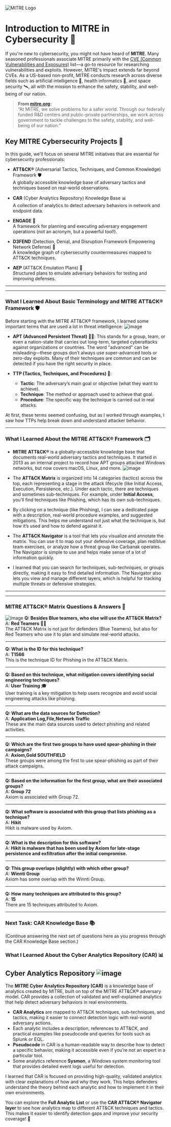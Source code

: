 ![MITRE Logo](1.png)

# Introduction to MITRE in Cybersecurity 🚀

If you're new to cybersecurity, you might not have heard of **MITRE**. Many seasoned professionals associate MITRE primarily with the [CVE (Common Vulnerabilities and Exposures)](https://cve.mitre.org/) list—a go-to resource for researching vulnerabilities and exploits. However, MITRE's impact extends far beyond CVEs. As a US-based non-profit, MITRE conducts research across diverse fields such as artificial intelligence 🤖, health informatics 🏥, and space security 🛰️, all with the mission to enhance the safety, stability, and well-being of our nation.

> **From [mitre.org](https://www.mitre.org/):**  
> “At MITRE, we solve problems for a safer world. Through our federally funded R&D centers and public-private partnerships, we work across government to tackle challenges to the safety, stability, and well-being of our nation.”

## Key MITRE Cybersecurity Projects 🔐

In this guide, we'll focus on several MITRE initiatives that are essential for cybersecurity professionals:

- **ATT&CK®** (Adversarial Tactics, Techniques, and Common Knowledge) Framework 🛡️  
       A globally accessible knowledge base of adversary tactics and techniques based on real-world observations.

- **CAR** (Cyber Analytics Repository) Knowledge Base 📊  
       A collection of analytics to detect adversary behaviors in network and endpoint data.

- **ENGAGE** 🤝  
       A framework for planning and executing adversary engagement operations (not an acronym, but a powerful tool!).

- **D3FEND** (Detection, Denial, and Disruption Framework Empowering Network Defense) 🧩  
       A knowledge graph of cybersecurity countermeasures mapped to ATT&CK techniques.

- **AEP** (ATT&CK Emulation Plans) 📝  
       Structured plans to emulate adversary behaviors for testing and improving defenses.

---



---
### What I Learned About Basic Terminology and MITRE ATT&CK® Framework 🛡️

Before starting with the MITRE ATT&CK® framework, I learned some important terms that are used a lot in threat intelligence:
![image](3.png)
- **APT (Advanced Persistent Threat) 🕵️‍♂️**: This stands for a group, team, or even a nation-state that carries out long-term, targeted cyberattacks against organizations or countries. The word "advanced" can be misleading—these groups don’t always use super-advanced tools or zero-day exploits. Many of their techniques are common and can be detected if you have the right security in place.

- **TTP (Tactics, Techniques, and Procedures) 🎯**:  
  - **Tactic**: The adversary’s main goal or objective (what they want to achieve).
  - **Technique**: The method or approach used to achieve that goal.
  - **Procedure**: The specific way the technique is carried out in real attacks.

At first, these terms seemed confusing, but as I worked through examples, I saw how TTPs help break down and understand attacker behavior.

---

### What I Learned About the MITRE ATT&CK® Framework 🗂️

- **MITRE ATT&CK®** is a globally-accessible knowledge base that documents real-world adversary tactics and techniques. It started in 2013 as an internal project to record how APT groups attacked Windows networks, but now covers macOS, Linux, and more.
![image](4.png)
- The **ATT&CK Matrix** is organized into 14 categories (tactics) across the top, each representing a stage in the attack lifecycle (like Initial Access, Execution, Persistence, etc.). Under each tactic, there are techniques and sometimes sub-techniques. For example, under **Initial Access**, you’ll find techniques like Phishing, which has its own sub-techniques.

- By clicking on a technique (like Phishing), I can see a dedicated page with a description, real-world procedure examples, and suggested mitigations. This helps me understand not just what the technique is, but how it’s used and how to defend against it.

- The **ATT&CK Navigator** is a tool that lets you visualize and annotate the matrix. You can use it to map out your defensive coverage, plan red/blue team exercises, or analyze how a threat group like Carbanak operates. The Navigator is simple to use and helps make sense of a lot of information quickly.

- I learned that you can search for techniques, sub-techniques, or groups directly, making it easy to find detailed information. The Navigator also lets you view and manage different layers, which is helpful for tracking multiple threats or defensive strategies.

---
---
### MITRE ATT&CK® Matrix Questions & Answers 📝
![image](5.png)
**Q: Besides Blue teamers, who else will use the ATT&CK Matrix?**  
A: **Red Teamers** 🕵️‍♂️  
The ATT&CK Matrix is not just for defenders (Blue Teamers), but also for Red Teamers who use it to plan and simulate real-world attacks.

---

**Q: What is the ID for this technique?**  
A: **T1566**  
This is the technique ID for Phishing in the ATT&CK Matrix.

---

**Q: Based on this technique, what mitigation covers identifying social engineering techniques?**  
A: **User Training** 🎓  
User training is a key mitigation to help users recognize and avoid social engineering attacks like phishing.

---

**Q: What are the data sources for Detection?**  
A: **Application Log,File,Network Traffic**  
These are the main data sources used to detect phishing and related activities.

---

**Q: Which are the first two groups to have used spear-phishing in their campaigns?**  
A: **Axiom,Gold SOUTHFIELD**  
These groups were among the first to use spear-phishing as part of their attack campaigns.

---

**Q: Based on the information for the first group, what are their associated groups?**  
A: **Group 72**  
Axiom is associated with Group 72.

---

**Q: What software is associated with this group that lists phishing as a technique?**  
A: **Hikit**  
Hikit is malware used by Axiom.

---

**Q: What is the description for this software?**  
A: **Hikit is malware that has been used by Axiom for late-stage persistence and exfiltration after the initial compromise.**

---

**Q: This group overlaps (slightly) with which other group?**  
A: **Winnti Group**  
Axiom has some overlap with the Winnti Group.

---

**Q: How many techniques are attributed to this group?**  
A: **15**  
There are 15 techniques attributed to Axiom.

---

### Next Task: CAR Knowledge Base 📚
(Continue answering the next set of questions here as you progress through the CAR Knowledge Base section.)


### What I Learned About the Cyber Analytics Repository (CAR) 📊

Cyber Analytics Repository
![image](6.png)
---
The **MITRE Cyber Analytics Repository (CAR)** is a knowledge base of analytics created by MITRE, built on top of the MITRE ATT&CK® adversary model. CAR provides a collection of validated and well-explained analytics that help detect adversary behaviors in real environments.

- **CAR Analytics** are mapped to ATT&CK techniques, sub-techniques, and tactics, making it easier to connect detection logic with real-world adversary actions.
- Each analytic includes a description, references to ATT&CK, and practical examples like pseudocode and queries for tools such as Splunk or EQL.
- **Pseudocode** in CAR is a human-readable way to describe how to detect a specific behavior, making it accessible even if you’re not an expert in a particular tool.
- Some analytics reference **Sysmon**, a Windows system monitoring tool that provides detailed event logs useful for detection.

I learned that CAR is focused on providing high-quality, validated analytics with clear explanations of how and why they work. This helps defenders understand the theory behind each analytic and how to implement it in their own environments.

You can explore the **Full Analytic List** or use the **CAR ATT&CK® Navigator layer** to see how analytics map to different ATT&CK techniques and tactics. This makes it easier to identify detection gaps and improve your security coverage! 🚀